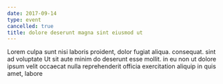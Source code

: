 ```yaml
---
date: 2017-09-14
type: event
cancelled: true
title: dolore deserunt magna sint eiusmod ut
---
```

Lorem culpa sunt nisi laboris proident, dolor fugiat aliqua. consequat. sint ad voluptate Ut sit aute minim do deserunt esse mollit. in eu non ut dolore ipsum velit occaecat nulla reprehenderit officia exercitation aliquip in quis amet, labore